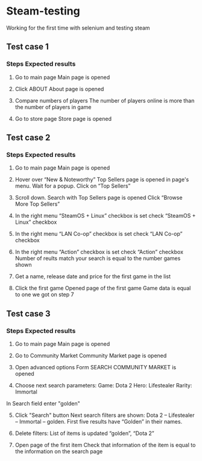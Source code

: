 # Steam-testing
Working for the first time with selenium and testing steam

## Test case 1
### Steps                           Expected results
1. Go to main page                   Main page is opened

2. Click ABOUT                       About page is opened

3. Compare numbers of players        The number of players online is more than the number of players in game

4. Go to store page                  Store page is opened

## Test case 2
### Steps                           Expected results
1. Go to main page                   Main page is opened

2. Hover over “New & Noteworthy”     Top Sellers page is opened
   in page's menu. 
   Wait for a popup. 
   Click on “Top Sellers”                                                                

3. Scroll down.                      Search with Top Sellers page is opened
   Click  “Browse More Top Sellers”        
                            
4. In the right menu                 “SteamOS + Linux” checkbox is set
   check “SteamOS + Linux” checkbox           
                        
5. In the right menu                 “LAN Co-op” checkbox is set
   check “LAN Co-op” checkbox 

6. In the right menu                 “Action” checkbox is set
   check “Action” checkbox
                                     Number of reults match your search is equal to the number games shown

8. Get a name, release date 
   and price for the first game 
   in the list

9. Click the first game             Opened page of the first game
                                    Game data is equal to one we got on step 7

## Test case 3
### Steps                          Expected results
1. Go to main page                   Main page is opened

2. Go to Community Market            Community Market page is opened

3. Open advanced options             Form SEARCH COMMUNITY MARKET is opened

4. Choose next search parameters:
   Game: Dota 2
   Hero: Lifestealer
   Rarity: Immortal

  In Search field enter "golden"

5. Click "Search" button             Next search filters are shown: 
                                     Dota 2 – Lifestealer – Immortal – golden.
                                     First five results have “Golden” in their names.

6. Delete filters:                   List of items is updated
   “golden”, “Dota 2”               

7. Open page of the first item       Check that information of the item is equal to the information on the search page
